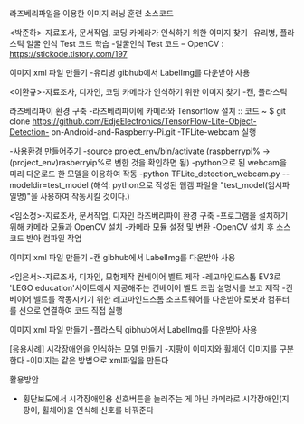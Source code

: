 라즈베리파일을 이용한 이미지 러닝 훈련 소스코드

<박준하>-자료조사, 문서작업, 코딩
카메라가 인식하기 위한 이미지 찾기
-유리병, 플라스틱
얼굴 인식 Test 코드 학습
-얼굴인식 Test 코드 – OpenCV : https://stickode.tistory.com/197

이미지 xml 파일 만들기
-유리병
gibhub에서 LabelImg를 다운받아 사용

<이환규>-자료조사, 디자인, 코딩
카메라가 인식하기 위한 이미지 찾기
-캔, 플라스틱

라즈베리파이 환경 구축
-라즈베리파이에 카메라와 Tensorflow 설치
:: 코드
~ $ git clone https://github.com/EdjeElectronics/TensorFlow-Lite-Object-Detection-
on-Android-and-Raspberry-Pi.git
-TFLite-webcam 실행

-사용환경 만들어주기
-source project_env/bin/activate
  (raspberrypi% -> (project_env)rasberryip%로 변한 것을 확인하면 됨)
-python으로 된 webcam을 미리 다운로드 한 모델을 이용하여 작동
 -python TFLite_detection_webcam.py --modeldir=test_model
  (해석: python으로 작성된 웹캠 파일을 "test_model(임시파일명)"을 사용하여 작동시킬 것이다.)
  

<임소정>-지료조사, 문서작업, 디자인
라즈베리파이 환경 구축
-프로그램을 설치하기 위해 카메라 모듈과 OpenCV 설치
-카메라 모듈 설정 및 변환
-OpenCV 설치 후 소스코드 받아 컴파일 작업

이미지 xml 파일 만들기
-캔
gibhub에서 LabelImg를 다운받아 사용

<임은서>-자료조사, 디자인, 모형제작
컨베이어 벨트 제작
-레고마인드스톰 EV3로 'LEGO education'사이트에서 제공해주는 컨베이어 벨트 조립 설명서를 보고 제작
-컨베이어 벨트를 작동시키기 위한 레고마인드스톰 소프트웨어를 다운받아 로봇과 컴퓨터를 선으로 연결하여 코드 직접 실행 

이미지 xml 파일 만들기
-플라스틱
gibhub에서 LabelImg를 다운받아 사용

[응용사례]
시각장애인을 인식하는 모델 만들기
-지팡이 이미지와 휠체어 이미지를 구분한다
-이미지는 같은 방법으로 xml파일을 만든다

활용방안
- 횡단보도에서 시각장애인용 신호버튼을 눌러주는 게 아닌 카메라로 시각장애인(지팡이, 휠체어)을 
  인식해 신호를 바꿔준다
